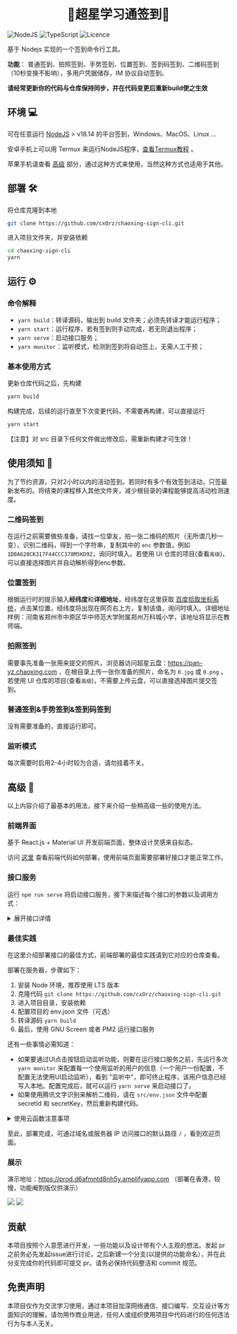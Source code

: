 <h1 align="center">🌿超星学习通签到🌿</h1>

![NodeJS](https://img.shields.io/badge/node.js-6DA55F?style=for-the-badge&logo=node.js&logoColor=white)
![TypeScript](https://img.shields.io/badge/typescript-%23007ACC.svg?style=for-the-badge&logo=typescript&logoColor=white)
![Licence](https://img.shields.io/github/license/cxOrz/chaoxing-sign-cli?style=for-the-badge)

基于 Nodejs 实现的一个签到命令行工具。

**功能**： 普通签到、拍照签到、手势签到、位置签到、签到码签到、二维码签到（10秒变换不影响），多用户凭据储存，IM 协议自动签到。

**请经常更新你的代码与仓库保持同步，并在代码变更后重新build使之生效**

## 环境 💻

可在任意运行 [NodeJS](https://nodejs.org/en/) > v18.14 的平台签到，Windows、MacOS、Linux ... 

安卓手机上可以用 Termux 来运行NodeJS程序，[查看Termux教程](./src/docs/termux.md) 。

苹果手机请查看 [高级](https://github.com/cxOrz/chaoxing-sign-cli#%E9%AB%98%E7%BA%A7-) 部分，通过这种方式来使用，当然这种方式也适用于其他。

## 部署 🛠

将仓库克隆到本地

```bash
git clone https://github.com/cxOrz/chaoxing-sign-cli.git
```

进入项目文件夹，并安装依赖

```bash
cd chaoxing-sign-cli
yarn
```

## 运行 ⚙

### 命令解释

- `yarn build`：转译源码，输出到 build 文件夹；必须先转译才能运行程序；
- `yarn start`：运行程序，若有签到则手动完成，若无则退出程序；
- `yarn serve`：启动接口服务；
- `yarn monitor`：监听模式，检测到签到将自动签上，无需人工干预；

### 基本使用方式

更新仓库代码之后，先构建
```bash
yarn build
```
构建完成，后续的运行直至下次变更代码，不需要再构建，可以直接运行
```bash
yarn start
```

【注意】对 src 目录下任何文件做出修改后，需重新构建才可生效！

## 使用须知 📄

为了节约资源，只对2小时以内的活动签到。若同时有多个有效签到活动，只签最新发布的。将结束的课程移入其他文件夹，减少根目录的课程能够提高活动检测速度。

### 二维码签到

在运行之前需要做些准备，请找一位挚友，拍一张二维码的照片（无所谓几秒一变），识别二维码，得到一个字符串，复制其中的 `enc` 参数值，例如 `1D0A628CK317F44CCC378M5KD92`，询问时填入。若使用 UI 仓库的项目(查看`高级`)，可以直接选择图片并自动解析得到enc参数。

### 位置签到

根据运行时的提示输入**经纬度**和**详细地址**，经纬度在这里获取 [百度拾取坐标系统](https://api.map.baidu.com/lbsapi/getpoint/index.html)，点击某位置，经纬度将出现在网页右上方，复制该值，询问时填入。详细地址样例：河南省郑州市中原区华中师范大学附属郑州万科城小学，该地址将显示在教师端。

### 拍照签到

需要事先准备一张用来提交的照片。浏览器访问超星云盘：https://pan-yz.chaoxing.com ，在根目录上传一张你准备的照片，命名为 `0.jpg` 或 `0.png` 。若使用 UI 仓库的项目(查看`高级`)，不需要上传云盘，可以直接选择图片提交签到。

### 普通签到&手势签到&签到码签到

没有需要准备的，直接运行即可。

### 监听模式

每次需要时启用2-4小时较为合适，请勿挂着不关。

## 高级 🎲

以上内容介绍了最基本的用法，接下来介绍一些稍高级一些的使用方法。

### 前端界面

基于 React.js + Material UI 开发前端页面，整体设计灵感来自拟态。

访问 [这里](https://github.com/cxOrz/chaoxing-sign-ui) 查看前端代码如何部署，使用前端页面需要部署好接口才能正常工作。

### 接口服务

运行 `npm run serve` 将启动接口服务，接下来描述每个接口的参数以及调用方式：

<details>
<summary>展开接口详情</summary>

|路径|请求方式|参数|内容类型|返回内容|
|-|-|-|-|-|
|/|GET|无|无|\< String \>|
|/login|POST|phone, password|JSON|\< String \>|
|/activity|POST|uf, _d, vc3, uid|JSON|JSON|
|/uvtoken|POST|uf, _d, vc3, uid|JSON|\< String \>|
|/qrcode|POST|uf, _d, vc3, name, activeId, uid, fid, enc|JSON|待填|
|/location|POST|uf, _d, vc3, name, activeId, uid, fid, address, lat, lon|JSON|待填|
|/general|POST|uf, _d, vc3, name, activeId, uid, fid|JSON|待填|
|/photo|POST|uf, _d, vc3, name, activeId, uid, fid, objectId|JSON|待填|
|/upload|POST|uf, _d, vc3, uid, file, ?_token|multipart/form-data|待填|
|/qrocr|POST|file|multipart/form-data|\< String \>|
|/monitor/status|POST|phone|JSON|JSON|
|/monitor/start|POST|phone, uf, _d, vc3, uid, lv, fid|JSON|JSON|
|/monitor/stop|POST|phone|JSON|JSON|

</details>

### 最佳实践

在这里介绍部署接口的最佳方式，前端部署的最佳实践请到它对应的仓库查看。

部署在服务器，步骤如下：

1. 安装 Node 环境，推荐使用 LTS 版本
2. 克隆代码 `git clone https://github.com/cxOrz/chaoxing-sign-cli.git`
3. 进入项目目录，安装依赖
4. 配置项目的 env.json 文件（可选）
5. 转译源码 `yarn build`
6. 最后，使用 GNU Screen 或者 PM2 运行接口服务

还有一些事情必需知道：

- 如果要通过UI点击按钮启动监听功能，则要在运行接口服务之前，先运行多次 `yarn monitor` 来配置每一个使用监听的用户的信息（一个用户一份配置，不配置无法使用UI启动监听），看到 "监听中"，即可终止程序，该用户信息已经写入本地。配置完成后，就可以运行 `yarn serve` 来启动接口了。
- 如果使用腾讯文字识别来解析二维码，请在 `src/env.json` 文件中配置 secretId 和 secretKey，然后重新构建代码。

<details>
<summary>使用云函数注意事项</summary>

1. 此项目可以运行在 AWS Lambda 和 腾讯云函数上运行（均不支持监听）。如有需求运行在 Serverless 容器，请修改 `src/env.json` 中的 `SERVERLESS` 为 `true`，然后重新构建代码。
2. 如使用腾讯云函数，请仔细按云函数文档操作，对代码稍作调整，安装依赖、转译源码，并配置云函数启动文件 scf_bootstrap 内容为如下命令
``` bash
#!/bin/bash
/var/lang/node16/bin/node build/serve.js
```

</details>

至此，部署完成，可通过域名或服务器 IP 访问接口的默认路径 `/` ，看到欢迎页面。

### 展示

演示地址：https://prod.d6afmntd8nh5y.amplifyapp.com （部署在香港，较慢，功能阉割版仅供演示）

![](https://cxorz.blob.core.windows.net/static-files/ui-start.png)
![](https://cxorz.blob.core.windows.net/static-files/ui-qrcode-sign.png)

## 贡献

本项目按照个人意愿进行开发，一些功能以及设计带有个人主观的想法。发起 pr 之前务必先发起issue进行讨论，之后新建一个分支(以提供的功能命名），并在此分支完成你的代码即可提交 pr。请务必保持代码整洁和 commit 规范。

## 免责声明

本项目仅作为交流学习使用，通过本项目加深网络通信、接口编写、交互设计等方面知识的理解，请勿用作商业用途，任何人或组织使用项目中代码进行的任何违法行为与本人无关。

